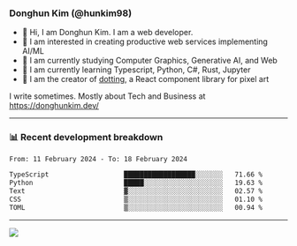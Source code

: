 ### Donghun Kim (@hunkim98)

- 👋 Hi, I am Donghun Kim. I am a web developer. 
- 🤔 I am interested in creating productive web services implementing AI/ML
- 🔭 I am currently studying Computer Graphics, Generative AI, and Web 
- 🌱 I am currently learning Typescript, Python, C#, Rust, Jupyter
- 🎨 I am the creator of [dotting](https://github.com/hunkim98/dotting), a React component library for pixel art

I write sometimes. Mostly about Tech and Business at https://donghunkim.dev/

---
### 📊 Recent development breakdown
<!--START_SECTION:waka-->

```txt
From: 11 February 2024 - To: 18 February 2024

TypeScript                   ██████████████████░░░░░░░   71.66 %
Python                       █████░░░░░░░░░░░░░░░░░░░░   19.63 %
Text                         ▓░░░░░░░░░░░░░░░░░░░░░░░░   02.57 %
CSS                          ▒░░░░░░░░░░░░░░░░░░░░░░░░   01.10 %
TOML                         ▒░░░░░░░░░░░░░░░░░░░░░░░░   00.94 %
```

<!--END_SECTION:waka-->
---

<!-- <div align='center'> -->
  <img align="center" src="https://github-readme-stats.vercel.app/api?username=hunkim98&theme=dark&show_icons=true"/>
<!-- </div> -->
<!--
**hunkim98/hunkim98** is a ✨ _special_ ✨ repository because its `README.md` (this file) appears on your GitHub profile.

Here are some ideas to get you started:

- 🔭 I’m currently working on ...
- 🌱 I’m currently learning ...
- 👯 I’m looking to collaborate on ...
- 🤔 I’m looking for help with ...
- 💬 Ask me about ...
- 📫 How to reach me: ...
- 😄 Pronouns: ...
- ⚡ Fun fact: ...
-->
